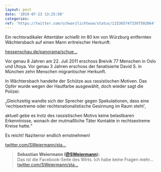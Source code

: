 ```yaml
---
layout: post
date: '2019-07-23 13:25:50'
categories: 
ref: 'https://twitter.com/schwarzlichtwue/status/1153657473397592064'
---
```

Ein rechtsradikaler Attentäter schießt im 80 km von Würzburg entfernten Wächtersbach auf einen Mann eritreischer Herkunft.

[hessenschau.de/panorama/schue…](https://www.hessenschau.de/panorama/schuetze-von-waechtersbach-waehlte-eritreer-wegen-seiner-hautfarbe-aus,fremdenfeindliche-tat-100.html)

Vor genau 8 Jahren am 22. Juli 2011 erschoss Breivik 77 Menschen in Oslo und Utoya. Vor genau 3 Jahren erschoss der fanatisierte David S. in München zehn Menschen migrantischer Herkunft.

In Wächtersbach handelte der Schütze aus rassistischen Motiven. Das Opfer wurde wegen der Hautfarbe ausgewählt, doch wieder sagt die Polizei:

„Gleichzeitig wandte sich der Sprecher gegen Spekulationen, dass eine 'rechtsextreme oder rechtsnationalistische Gesinnung im Raum steht',

aktuell gebe es trotz des rassistischen Motivs keine belastbaren Erkenntnisse, wonach der mutmaßliche Täter Kontakte in rechtsextreme Kreise hatte.“

Es reicht! Naziterror endlich ernstnehmen!

[twitter.com/SWeiermann/sta…](https://twitter.com/SWeiermann/status/1153703164375371776?s=19)
> <b>Sebastian Weiermann ([@SWeiermann](https://twitter.com/SWeiermann)):</b>  
>Das ist die Facebook-Seite des Wirts. Ich habe keine Fragen mehr... [twitter.com/SWeiermann/sta…](https://twitter.com/SWeiermann/status/1153693217616990209)   

